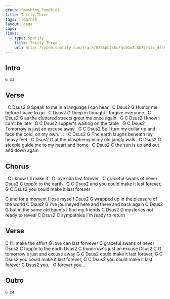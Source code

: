 ```yaml
---
group: Smashing Pumpkins
title: Thirty Three
tags: [learnt]
layout: page
capo: 
links: 
  - type: Spotify
    title: Thirty Three
    url: https://open.spotify.com/track/02BSpb2sKuFgs0Go3LRbTj?si=_4fs9OAnRHCLiu0x2GmT4w
---
```


## Intro

```chordpro
G x3
```

## Verse

&nbsp; C              Dsus2            G
Speak to me in a language I can hear
&nbsp; C       Dsus2           G
Humor me before I have to go
&nbsp; C               Dsus2         G
Deep in thought I forgive everyone
&nbsp;        C               Dsus2            G
as the cluttered streets greet me once again
&nbsp; G                C      Dsus2
I know I can't be late
&nbsp; G                       C     Dsus2
supper's waiting on the table
&nbsp; G                          C    Dsus2
Tomorrow is just an excuse away
&nbsp; G                                  C    Dsus2
So I turn my collar up and face the cold,       on my own. . .
&nbsp; C                Dsus2            G
The earth laughs beneath my heavy feet
&nbsp; C                Dsus2            G
at the blasphemy in my old jangly walk
&nbsp; C                Dsus2            G
steeple guide me to my heart and home
&nbsp; C               Dsus2            C
the sun is up and out and down again

## Chorus

&nbsp; C
I know I'll make it
&nbsp; G
love can last forever
&nbsp; C
graceful swans of never
Dsus2           C
topple to the earth
&nbsp; G                    C    Dsus2
and you could make it last forever,
 G                 C    Dsus2
you could make it last forever

 C
and for a moment I lose myself
 Dsus2                              G
wrapped up in the pleasure of the world
 C                      Dsus2            G
i've journeyed here and there and back again
 C                           Dsus2            G
but in the same old haunts I find my friends
 C            Dsus2       G
mysteries not ready to reveal
 C             Dsus2      C
sympathies I'm ready to return

## Verse

 C
I'll make the effort
 G
love can last forvever
 C
graceful swans of never
 Dsus2          C
topple to the earth
 Dsus2              C
tomorrow's just an excuse
 Dsus2               C      G
tomorrow's just and excuse away
 G             C    Dsus2
could make it last forever,
 G                 C    Dsus2
you could make it last forever,
 G                 C    Dsus2
you could make it last forever
C    Dsus2
you,
&nbsp;         G
forever  you...

## Outro
```chordpro
G x4
```

